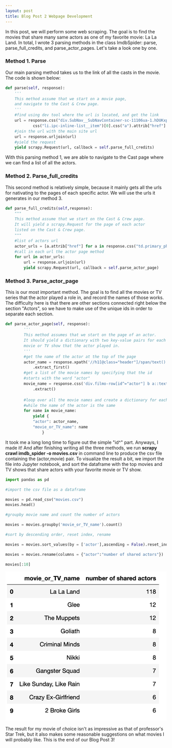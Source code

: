 ```yaml
---
layout: post
title: Blog Post 2 Webpage Development
---
```

In this post, we will perform some web scraping. The goal is to find the movies that share many same actors as one of my favorite movie: La La Land. In total, I wrote 3 parsing methods in the class ImdbSpider: parse, parse_full_credits, and parse_actor_pages. Let's take a look one by one.

### Method 1. Parse

Our main parsing method takes us to the link of all the casts in the movie. The code is shown below:


```python
def parse(self, response):
    '''
    This method assume that we start on a movie page, 
    and navigate to the Cast & Crew page.
    '''
    #find using dev tool where the url is located, and get the link
    url = response.css("div.SubNav__SubNavContainer-sc-11106ua-1.hDUKxp").\
            css("li.ipc-inline-list__item")[0].css("a").attrib["href"]
    #join the url with the main site url
    url = response.urljoin(url)
    #yield the request
    yield scrapy.Request(url, callback = self.parse_full_credits)
```

With this parsing method 1, we are able to navigate to the Cast page where we can find a list of all the actors.

### Method 2. Parse_full_credits

This second method is relatively simple, because it mainly gets all the urls for nativating to the pages of each specific actor. We will use the urls it generates in our method 3.


```python
def parse_full_credits(self,response):
    """
    This method assume that we start on the Cast & Crew page. 
    It will yield a scrapy.Request for the page of each actor
    listed on the Cast & Crew page. 
    """
    #list of actors url
    actor_urls = [a.attrib["href"] for a in response.css("td.primary_photo a")]
    #call in each url the actor page method
    for url in actor_urls:
        url = response.urljoin(url)
        yield scrapy.Request(url, callback = self.parse_actor_page)
```

### Method 3. Parse_actor_page

This is our most important method. The goal is to find all the movies or TV series that the actor played a role in, and record the names of those works. The difficulty here is that there are other sections connected right below the section "Actors", so we have to make use of the unique ids in order to separate each section.


```python
def parse_actor_page(self, response):
        '''
        This method assumes that we start on the page of an actor.
        It should yield a dictionary with two key-value pairs for each
        movie or TV show that the actor played in.
        '''
        #get the name of the actor at the top of the page
        actor_name = response.xpath('//h1[@class="header"]/span/text()')\
            .extract_first()
        #get a list of the movie names by specifying that the id
        #starts with the word "actor"
        movie_name = response.css('div.filmo-row[id^="actor"] b a::text')\
            .extract()
        
        #loop over all the movie names and create a dictionary for each,
        #while the name of the actor is the same
        for name in movie_name:
            yield {
            "actor": actor_name,
            "movie_or_TV_name": name
                }
```

It took me a long long time to figure out the simple "id^" part. Anyways, I made it! And after finishing writing all the three methods, we run **scrapy crawl imdb_spider -o movies.csv** in command line to produce the csv file containing the (actor,movie) pair. To visualize the result a bit, we import the file into Jupyter notebook, and sort the dataframe with the top movies and TV shows that share actors with your favorite movie or TV show.


```python
import pandas as pd
```


```python
#import the csv file as a dataframe
```


```python
movies = pd.read_csv("movies.csv")
movies.head()
```


```python
#groupby movie name and count the number of actors
```


```python
movies = movies.groupby('movie_or_TV_name').count()
```


```python
#sort by descending order, reset index, rename
```


```python
movies = movies.sort_values(by = ['actor'],ascending = False).reset_index()
```


```python
movies = movies.rename(columns = {"actor":"number of shared actors"})
```


```python
movies[:10]
```

![Post_3.png](/images/Post_3.png)


The result for my movie of choice isn't as impressive as that of professor's Star Trek, but it also makes some reasonable suggestions on what movies I will probably like. This is the end of our Blog Post 3!
